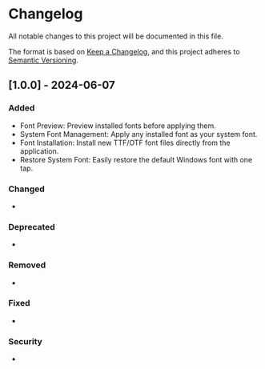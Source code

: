 # Changelog

All notable changes to this project will be documented in this file.

The format is based on [Keep a Changelog](https://keepachangelog.com/en/1.1.0/),
and this project adheres to [Semantic Versioning](https://semver.org/spec/v2.0.0.html).

## [1.0.0] - 2024-06-07

### Added
- Font Preview: Preview installed fonts before applying them.
- System Font Management: Apply any installed font as your system font.
- Font Installation: Install new TTF/OTF font files directly from the application.
- Restore System Font: Easily restore the default Windows font with one tap.

### Changed
-
### Deprecated
-
### Removed
-
### Fixed
-
### Security
-